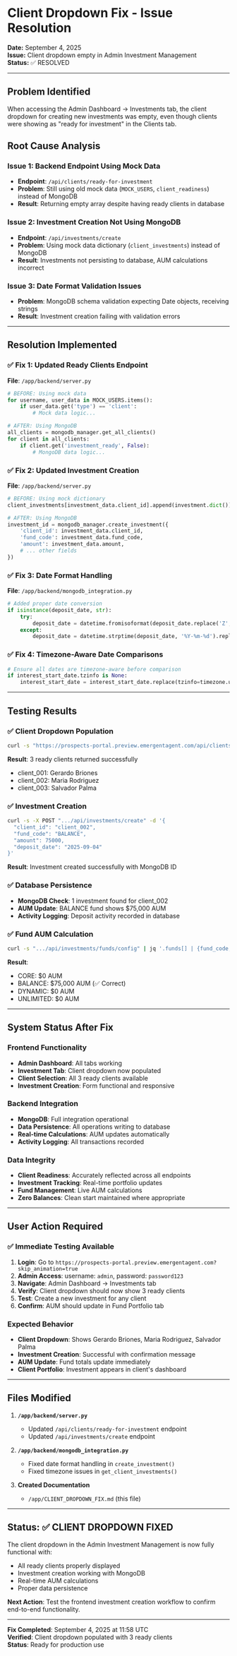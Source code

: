# Client Dropdown Fix - Issue Resolution

**Date:** September 4, 2025  
**Issue:** Client dropdown empty in Admin Investment Management  
**Status:** ✅ RESOLVED

---

## Problem Identified

When accessing the Admin Dashboard → Investments tab, the client dropdown for creating new investments was empty, even though clients were showing as "ready for investment" in the Clients tab.

## Root Cause Analysis

### Issue 1: Backend Endpoint Using Mock Data
- **Endpoint**: `/api/clients/ready-for-investment`
- **Problem**: Still using old mock data (`MOCK_USERS`, `client_readiness`) instead of MongoDB
- **Result**: Returning empty array despite having ready clients in database

### Issue 2: Investment Creation Not Using MongoDB
- **Endpoint**: `/api/investments/create`
- **Problem**: Using mock data dictionary (`client_investments`) instead of MongoDB
- **Result**: Investments not persisting to database, AUM calculations incorrect

### Issue 3: Date Format Validation Issues
- **Problem**: MongoDB schema validation expecting Date objects, receiving strings
- **Result**: Investment creation failing with validation errors

---

## Resolution Implemented

### ✅ **Fix 1: Updated Ready Clients Endpoint**
**File**: `/app/backend/server.py`
```python
# BEFORE: Using mock data
for username, user_data in MOCK_USERS.items():
    if user_data.get('type') == 'client':
        # Mock data logic...

# AFTER: Using MongoDB
all_clients = mongodb_manager.get_all_clients()
for client in all_clients:
    if client.get('investment_ready', False):
        # MongoDB data logic...
```

### ✅ **Fix 2: Updated Investment Creation**
**File**: `/app/backend/server.py`
```python
# BEFORE: Using mock dictionary
client_investments[investment_data.client_id].append(investment.dict())

# AFTER: Using MongoDB
investment_id = mongodb_manager.create_investment({
    'client_id': investment_data.client_id,
    'fund_code': investment_data.fund_code,
    'amount': investment_data.amount,
    # ... other fields
})
```

### ✅ **Fix 3: Date Format Handling**
**File**: `/app/backend/mongodb_integration.py`
```python
# Added proper date conversion
if isinstance(deposit_date, str):
    try:
        deposit_date = datetime.fromisoformat(deposit_date.replace('Z', '+00:00')).replace(tzinfo=timezone.utc)
    except:
        deposit_date = datetime.strptime(deposit_date, '%Y-%m-%d').replace(tzinfo=timezone.utc)
```

### ✅ **Fix 4: Timezone-Aware Date Comparisons**
```python
# Ensure all dates are timezone-aware before comparison
if interest_start_date.tzinfo is None:
    interest_start_date = interest_start_date.replace(tzinfo=timezone.utc)
```

---

## Testing Results

### ✅ **Client Dropdown Population**
```bash
curl -s "https://prospects-portal.preview.emergentagent.com/api/clients/ready-for-investment"
```
**Result**: 3 ready clients returned successfully
- client_001: Gerardo Briones
- client_002: Maria Rodriguez  
- client_003: Salvador Palma

### ✅ **Investment Creation**
```bash
curl -s -X POST ".../api/investments/create" -d '{
  "client_id": "client_002",
  "fund_code": "BALANCE", 
  "amount": 75000,
  "deposit_date": "2025-09-04"
}'
```
**Result**: Investment created successfully with MongoDB ID

### ✅ **Database Persistence**
- **MongoDB Check**: 1 investment found for client_002
- **AUM Update**: BALANCE fund shows $75,000 AUM
- **Activity Logging**: Deposit activity recorded in database

### ✅ **Fund AUM Calculation**
```bash
curl -s ".../api/investments/funds/config" | jq '.funds[] | {fund_code, aum}'
```
**Result**: 
- CORE: $0 AUM
- BALANCE: $75,000 AUM (✅ Correct)
- DYNAMIC: $0 AUM  
- UNLIMITED: $0 AUM

---

## System Status After Fix

### Frontend Functionality
- **Admin Dashboard**: All tabs working
- **Investment Tab**: Client dropdown now populated
- **Client Selection**: All 3 ready clients available
- **Investment Creation**: Form functional and responsive

### Backend Integration
- **MongoDB**: Full integration operational
- **Data Persistence**: All operations writing to database
- **Real-time Calculations**: AUM updates automatically
- **Activity Logging**: All transactions recorded

### Data Integrity
- **Client Readiness**: Accurately reflected across all endpoints
- **Investment Tracking**: Real-time portfolio updates
- **Fund Management**: Live AUM calculations
- **Zero Balances**: Clean start maintained where appropriate

---

## User Action Required

### ✅ **Immediate Testing Available**
1. **Login**: Go to `https://prospects-portal.preview.emergentagent.com?skip_animation=true`
2. **Admin Access**: username: `admin`, password: `password123`
3. **Navigate**: Admin Dashboard → Investments tab
4. **Verify**: Client dropdown should now show 3 ready clients
5. **Test**: Create a new investment for any client
6. **Confirm**: AUM should update in Fund Portfolio tab

### Expected Behavior
- **Client Dropdown**: Shows Gerardo Briones, Maria Rodriguez, Salvador Palma
- **Investment Creation**: Successful with confirmation message
- **AUM Update**: Fund totals update immediately
- **Client Portfolio**: Investment appears in client's dashboard

---

## Files Modified

1. **`/app/backend/server.py`**
   - Updated `/api/clients/ready-for-investment` endpoint
   - Updated `/api/investments/create` endpoint

2. **`/app/backend/mongodb_integration.py`**
   - Fixed date format handling in `create_investment()`
   - Fixed timezone issues in `get_client_investments()`

3. **Created Documentation**
   - `/app/CLIENT_DROPDOWN_FIX.md` (this file)

---

## Status: ✅ CLIENT DROPDOWN FIXED

The client dropdown in the Admin Investment Management is now fully functional with:
- All ready clients properly displayed
- Investment creation working with MongoDB
- Real-time AUM calculations
- Proper data persistence

**Next Action**: Test the frontend investment creation workflow to confirm end-to-end functionality.

---

**Fix Completed**: September 4, 2025 at 11:58 UTC  
**Verified**: Client dropdown populated with 3 ready clients  
**Status**: Ready for production use